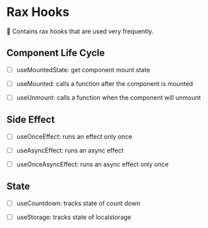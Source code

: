 # Rax Hooks

🥳 Contains rax hooks that are used very frequently.

## Component Life Cycle

- [ ] useMountedState: get component mount state

- [ ] useMounted: calls a function after the component is mounted

- [ ] useUnmount: calls a function when the component will unmount

  

## Side Effect

- [ ] useOnceEffect: runs an effect only once
- [ ] useAsyncEffect: runs an async effect
- [ ] useOnceAsyncEffect: runs an async effect only once



## State

- [ ] useCountdown: tracks state of count down
- [ ] useStorage: tracks state of localstorage



